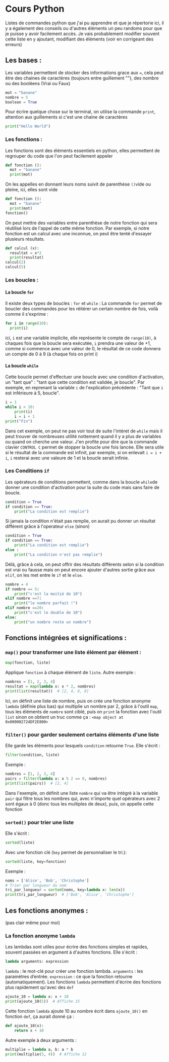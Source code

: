 # Cours Python
Listes de commandes python que j'ai pu apprendre et que je répertorie ici, il y a également des conseils ou d'autres éléments un peu randoms pour que je puisse y avoir facilement accès. Je vais probablement modifier souvent cette liste en y ajoutant, modifiant des éléments (voir en corrigeant des erreurs)
## Les bases :

Les variables permettent de stocker des informations grace aux ```=```, cela peut être des chaines de caractères (toujours entre guillement ""), des nombre ou des booléens (Vrai ou Faux)
```python
mot = "banane"
nombre = 5
boolean = True
```

Pour écrire quelque chose sur le terminal, on utilise la commande ```print```, attention aux guillements si c'est une chaine de caractères
```python
print("Hello World")
```

### Les fonctions :

Les fonctions sont des éléments essentiels en python, elles permettent de regrouper du code que l'on peut facilement appeler
```python
def fonction ():
  mot = "banane"
  print(mot)
```
On les appelles en donnant leurs noms suivit de parenthèse ```()```vide ou pleine, ici, elles sont vide
```python
def fonction ():
  mot = "banane"
  print(mot)
fonction()
```
On peut mettre des variables entre parenthèse de notre fonction qui sera réutilisé lors de l'appel de cette même fonction. Par exemple, si notre fonction est un calcul avec une inconnue, on peut être tenté d'essayer plusieurs résultats.
```python
def calcul (x):
  resultat = x*2
  print(resultat)
calcul(2)
calcul(5)
```
### Les boucles :
#### La boucle ```for```
Il existe deux types de boucles : ```for``` et ```while``` :
La commande ```for``` permet de boucler des commandes pour les réitérer un certain nombre de fois, voilà comme il s'exprime : 
```python
for i in range(10):
  print(i)
```
ici, ```i``` est une variable implicite, elle représente le compte de ```range(10)```, à chaques fois que la boucle sera exécutée, ```i``` prendra une valeur de +1, comme si commence avec une valeur de 0, le résultat de ce code donnera un compte de 0 à 9 (à chaque fois on print i)

#### La boucle ```while```
Cette boucle permet d'effectuer une boucle avec une condition d'activation, un "tant que" : "tant que cette condition est validée, je boucle". Par exemple, en reprenant la variable ```i``` de l'explication précédente : "Tant que ```i``` est inférieure à 5, boucle".
```python
i = 1
while i < 10:
    print(i)
    i = i + 1
print("Fin")
```
Dans cet exemple, on peut ne pas voir tout de suite l'intéret de ```while``` mais il peut trouver de nombreuses utilité nottement quand il y a plus de variables ou quand on cherche une valeur.
J'en profite pour dire que la commande clavier ```CONTROL C``` permet de stopper la boucle une fois lancée. Elle sera utile si le résultat de la commande est infinit, par exemple, si on enlevait ```i = i + i```, ```i``` resterai avec une valeure de 1 et la boucle serait infinie.

### Les Conditions ```if```
Les opérateurs de conditions permettent, comme dans la boucle ```while```de donner une condition d'activation pour la suite du code mais sans faire de boucle.
```python
condition = True
if condition == True:
    print("La condition est remplie")
```
Si jamais la condition n'était pas remplie, on aurait pu donner un résultat différent grâce à l'operateur ```else``` (sinon)
```python
condition = True
if condition == True:
    print("La condition est remplie")
else :
    print("La condition n'est pas remplie")
```
Délà, grâce à cela, on peut offrir des résultats différents selon si la condition est vrai ou fausse mais on peut encore ajouter d'autres sortie grâce aux ```elif```, on les met entre le ```if``` et le ```else```.
```python
nombre = 4
if nombre == 5:
    print("c'est la moitié de 10")
elif nombre ==7:
    print("le nombre parfait !")
elif nombre ==20:
    print("c'est le double de 10")
else:
    print("un nombre reste un nombre")
```
## Fonctions intégrées et significations : 
### ```map()``` pour transformer une liste élément par élément :
```python
map(fonction, liste)
```
Applique ```fonction``` à chaque élément de ```liste```. Autre exemple : 
```python
nombres = [1, 2, 3, 4]
resultat = map(lambda x: x * 2, nombres)
print(list(resultat))  # [2, 4, 6, 8]
```
Ici, on définit une liste de nombre, puis on crée une fonction anonyme ```lambda``` (définie plus bas) qui multiplie un nombre par 2, grâce à l'outil ```map```, tous les éléments de ```nombre``` sont ciblé, puis on ```print``` la fonction avec l'outil ```list``` sinon on obtient un truc comme ça : ```<map object at 0x000002724DF2E800>```

### ```filter()``` pour garder seulement certains éléments d'une liste
Elle garde les éléments pour lesquels ```condition``` retourne ```True```. Elle s'écrit :
```python
filter(condition, liste)
```
Exemple : 
```python
nombres = [1, 2, 3, 4]
pairs = filter(lambda x: x % 2 == 0, nombres)
print(list(pairs))  # [2, 4]
```
Dans l'exemple, on définit une liste ```nombre``` qui va être intégré à la variable ```pair``` qui filtre tous les nombres qui, avec n'importe quel opérateurs avec 2 sont égaux à 0 (donc tous les multiples de deux), puis, on appelle cette fonction

### ```sorted()``` pour trier une liste
Elle s'écrit :
```python
sorted(liste)
```
Avec une fonction clé (```key``` permet de personnaliser le tri.):
```python
sorted(liste, key=fonction)
```
Exemple : 
```python
noms = ['Alice', 'Bob', 'Christophe']
# Trier par longueur du nom
tri_par_longueur = sorted(noms, key=lambda x: len(x))
print(tri_par_longueur)  # ['Bob', 'Alice', 'Christophe']
```

## Les fonctions anonymes :
(pas clair même pour moi)
### La fonction anonyme ```lambda```
Les lambdas sont utiles pour écrire des fonctions simples et rapides, souvent passées en argument à d'autres fonctions. Elle s'écrit :
```python
lambda arguments: expression
```
```lambda``` : le mot-clé pour créer une fonction lambda.
```arguments``` : les paramètres d’entrée.
```expression``` : ce que la fonction retourne (automatiquement).
Les fonctions ```lambda``` permettent d'écrire des fonctions plus rapidement qu'avec des ```def```

```python
ajoute_10 = lambda x: x + 10
print(ajoute_10(5))  # Affiche 15
```
Cette fonction ```lambda``` ajoute 10 au nombre écrit dans ```ajoute_10()``` en fonction ```def```, ça aurait donné ça  :
```python
def ajoute_10(x):
    return x + 10
```
Autre exemple à deux arguments : 
```python
multiplie = lambda a, b: a * b
print(multiplie(3, 4))  # Affiche 12
```
